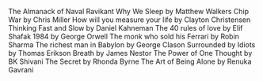 The Almanack of Naval Ravikant
Why We Sleep by Matthew Walkers
Chip War by Chris Miller
How will you measure your life by Clayton Christensen
Thinking Fast and Slow by Daniel Kahneman
The 40 rules of love by Elif Shafak
1984 by George Orwell
The monk who sold his Ferrari by Robin Sharma
The richest man in Babylon by George Clason
Surrounded by Idiots by Thomas Erikson
Breath by James Nestor
The Power of One Thought by BK Shivani
The Secret by Rhonda Byrne
The Art of Being Alone by Renuka Gavrani